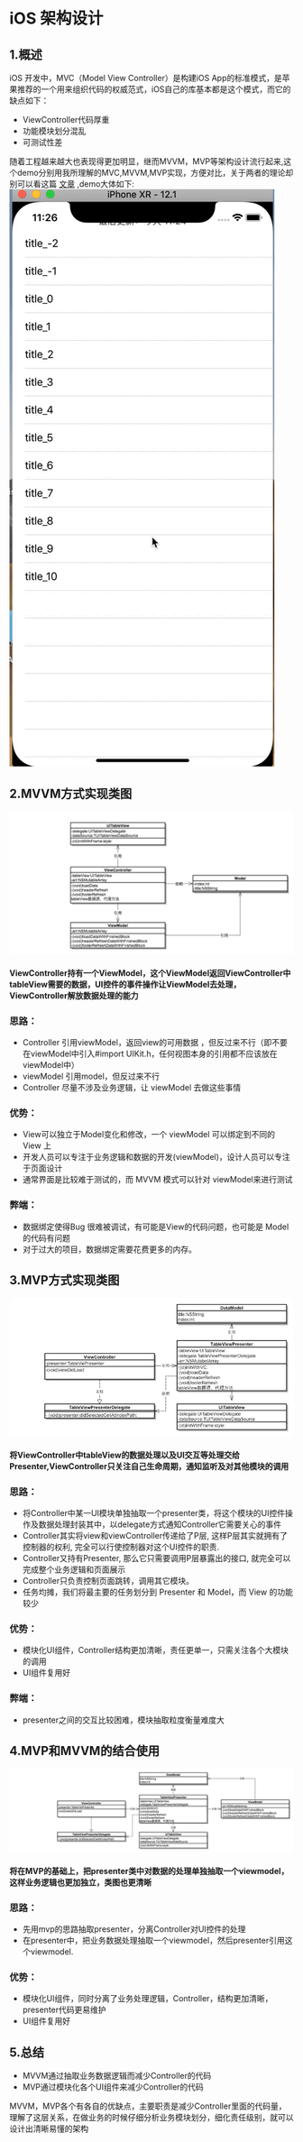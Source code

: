 # iOS 架构设计

## 1.概述
iOS 开发中，MVC（Model View Controller）是构建iOS App的标准模式，是苹果推荐的一个用来组织代码的权威范式，iOS自己的库基本都是这个模式，而它的缺点如下：

* ViewController代码厚重
* 功能模块划分混乱
* 可测试性差

随着工程越来越大也表现得更加明显，继而MVVM，MVP等架构设计流行起来,这个demo分别用我所理解的MVC,MVVM,MVP实现，方便对比，关于两者的理论却别可以看这篇 [文章](https://www.jianshu.com/p/4d263d6a68e0) ,demo大体如下:
![](demo.2019.gif)


## 2.MVVM方式实现类图
![](MVVM.png)

#### ViewController持有一个ViewModel，这个ViewModel返回ViewController中tableView需要的数据，UI控件的事件操作让ViewModel去处理，ViewController解放数据处理的能力

### 思路：

- Controller 引用viewModel，返回view的可用数据 ，但反过来不行（即不要在viewModel中引入#import UIKit.h，任何视图本身的引用都不应该放在viewModel中）
- viewModel 引用model，但反过来不行
- Controller 尽量不涉及业务逻辑，让 viewModel 去做这些事情

### 优势：

- View可以独立于Model变化和修改，一个 viewModel 可以绑定到不同的 View 上
- 开发人员可以专注于业务逻辑和数据的开发(viewModel)，设计人员可以专注于页面设计
- 通常界面是比较难于测试的，而 MVVM 模式可以针对 viewModel来进行测试

### 弊端：

- 数据绑定使得Bug 很难被调试，有可能是View的代码问题，也可能是 Model的代码有问题
- 对于过大的项目，数据绑定需要花费更多的内存。

## 3.MVP方式实现类图

![](MVP.png)
#### 将ViewController中tableView的数据处理以及UI交互等处理交给Presenter,ViewController只关注自己生命周期，通知监听及对其他模块的调用
### 思路：
- 将Controller中某一UI模块单独抽取一个presenter类，将这个模块的UI控件操作及数据处理封装其中，以delegate方式通知Controller它需要关心的事件
- Controller其实将view和viewController传递给了P层, 这样P层其实就拥有了控制器的权利, 完全可以行使控制器对这个UI控件的职责.
- Controller又持有Presenter, 那么它只需要调用P层暴露出的接口, 就完全可以完成整个业务逻辑和页面展示
- Controller只负责控制页面跳转，调用其它模块。
- 任务均摊，我们将最主要的任务划分到 Presenter 和 Model，而 View 的功能较少

### 优势：

- 模块化UI组件，Controller结构更加清晰，责任更单一，只需关注各个大模块的调用
- UI组件复用好

### 弊端：

- presenter之间的交互比较困难，模块抽取粒度衡量难度大

## 4.MVP和MVVM的结合使用
![](Final.png)
#### 将在MVP的基础上，把presenter类中对数据的处理单独抽取一个viewmodel，这样业务逻辑也更加独立，类图也更清晰
### 思路：
- 先用mvp的思路抽取presenter，分离Controller对UI控件的处理
- 在presenter中，把业务数据处理抽取一个viewmodel，然后presenter引用这个viewmodel.

### 优势：

- 模块化UI组件，同时分离了业务处理逻辑，Controller，结构更加清晰，presenter代码更易维护
- UI组件复用好

## 5.总结

- MVVM通过抽取业务数据逻辑而减少Controller的代码
- MVP通过模块化各个UI组件来减少Controller的代码

MVVM，MVP各个有各自的优缺点，主要职责是减少Controller里面的代码量，理解了这层关系，在做业务的时候仔细分析业务模块划分，细化责任级别，就可以设计出清晰易懂的架构

	



